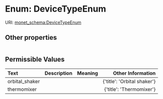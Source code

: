 
# Enum: DeviceTypeEnum




URI: [monet_schema:DeviceTypeEnum](http://example.com/monet_schema/DeviceTypeEnum)


## Other properties

|  |  |  |
| --- | --- | --- |

## Permissible Values

| Text | Description | Meaning | Other Information |
| :--- | :---: | :---: | ---: |
| orbital_shaker |  |  | {'title': 'Orbital shaker'} |
| thermomixer |  |  | {'title': 'Thermomixer'} |

